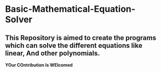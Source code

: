 # Basic-Mathematical-Equation-Solver
## This Repository is aimed to create the programs which can solve the different equations like linear, And other polynomials.
<b> YOur COntribution Is WElcomed <b>
